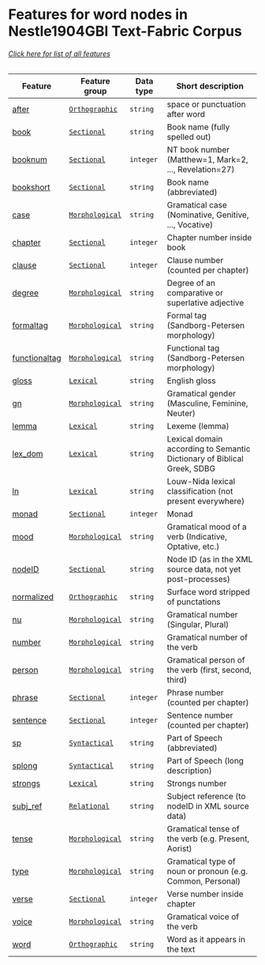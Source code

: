 # Features for word nodes in Nestle1904GBI Text-Fabric Corpus
###### [Click here for list of all features](home.md#readme)

Feature | Feature group |Data type | Short description
--- | --- | --- | ---
[after](after.md#readme) | [`Orthographic`](home.md#orthographic-features) | `string` | space or punctuation after word
[book](book.md#readme) | [`Sectional`](home.md#sectional-features) | `string` |  Book name (fully spelled out)
[booknum](booknum.md#readme) | [`Sectional`](home.md#sectional-features) | `integer` |  NT book number (Matthew=1, Mark=2, ..., Revelation=27)
[bookshort](bookshort.md#readme) | [`Sectional`](home.md#sectional-features) | `string` | Book name (abbreviated)
[case](case.md#readme) | [`Morphological`](home.md#morphological-features) | `string` | Gramatical case (Nominative, Genitive, ..., Vocative)
[chapter](chapter.md#readme) | [`Sectional`](home.md#sectional-features) | `integer` | Chapter number inside book
[clause](clause.md#readme) | [`Sectional`](home.md#sectional-features) | `integer` | Clause number (counted per chapter)
[degree](degree.md#readme) | [`Morphological`](home.md#morphological-features) | `string` | Degree of an comparative or superlative adjective
[formaltag](formaltag.md#readme) | [`Morphological`](home.md#morphological-features) | `string` | Formal tag (Sandborg-Petersen morphology)
[functionaltag](functionaltag.md#readme) | [`Morphological`](home.md#morphological-features)| `string` | Functional tag (Sandborg-Petersen morphology)
[gloss](gloss.md#readme) | [`Lexical`](home.md#lexical-features) | `string` | English gloss
[gn](gn.md#readme) | [`Morphological`](home.md#morphological-features) | `string` | Gramatical gender (Masculine, Feminine, Neuter)
[lemma](lemma.md#readme) | [`Lexical`](home.md#lexical-features) | `string` | Lexeme (lemma)
[lex_dom](lex_dom.md#readme) | [`Lexical`](home.md#lexical-features) | `string` | Lexical domain according to Semantic Dictionary of Biblical Greek, SDBG
[ln](ln.md#readme) | [`Lexical`](home.md#lexical-features) | `string` | Louw-Nida lexical classification (not present everywhere)
[monad](monad.md#readme) | [`Sectional`](home.md#sectional-features) | `integer` | Monad
[mood](mood.md#readme) | [`Morphological`](home.md#morphological-features) | `string` | Gramatical mood of a verb (Indicative, Optative, etc.)
[nodeID](nodeID.md#readme) | [`Sectional`](home.md#sectional-features) | `string` | Node ID (as in the XML source data, not yet post-processes)
[normalized](normalized.md#readme) | [`Orthographic`](home.md#orthographic-features) | `string` | Surface word stripped of punctations
[nu](nu.md#readme) | [`Morphological`](home.md#morphological-features) | `string` | Gramatical number (Singular, Plural)
[number](number.md#readme) | [`Morphological`](home.md#morphological-features) | `string` | Gramatical number of the verb
[person](person.md#readme) | [`Morphological`](home.md#morphological-features) | `string` | Gramatical person of the verb (first, second, third)
[phrase](phrase.md#readme) | [`Sectional`](home.md#sectional-features) | `integer` | Phrase number (counted per chapter)
[sentence](sentence.md#readme) | [`Sectional`](home.md#sectional-features) | `integer` | Sentence number (counted per chapter)
[sp](sp.md#readme) | [`Syntactical`](home.md#syntactical-features) | `string` | Part of Speech (abbreviated)
[splong](splong.md#readme) | [`Syntactical`](home.md#syntactical-features) | `string` | Part of Speech (long description)
[strongs](strongs.md#readme) | [`Lexical`](home.md#lexical-features) | `string` | Strongs number
[subj_ref](subj_ref.md#readme) | [`Relational`](home.md#relational-features) | `string` | Subject reference (to nodeID in XML source data)
[tense](tense.md#readme) | [`Morphological`](home.md#morphological-features) | `string` | Gramatical tense of the verb (e.g. Present, Aorist)
[type](type.md#readme) | [`Morphological`](home.md#morphological-features) | `string` | Gramatical type of noun or pronoun (e.g. Common, Personal)
[verse](verse.md#readme) | [`Sectional`](home.md#sectional-features) | `integer` | Verse number inside chapter
[voice](voice.md#readme) | [`Morphological`](home.md#morphological-features) | `string` | Gramatical voice of the verb
[word](word.md#readme) | [`Orthographic`](home.md#orthographic-features) | `string` | Word as it appears in the text
